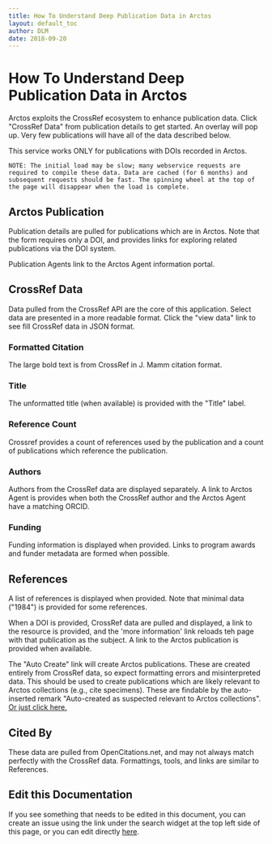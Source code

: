 ```yaml
---
title: How To Understand Deep Publication Data in Arctos
layout: default_toc
author: DLM
date: 2018-09-20
---
```

# How To Understand Deep Publication Data in Arctos
 
 Arctos exploits the CrossRef ecosystem to enhance publication data. Click "CrossRef Data" from publication details to get started. An overlay will pop up. Very few publications will have all of the data described below.
 
 This service works ONLY for publications with DOIs recorded in Arctos.
 
 ``
 NOTE: The initial load may be slow; many webservice requests are required to compile these data. Data are cached (for 6 months) and subsequent requests should be fast. The spinning wheel at the top of the page will disappear when the load is complete.
 ``

## Arctos Publication

Publication details are pulled for publications which are in Arctos. Note that the form requires only a DOI, and provides links for exploring related publications via the DOI system.

Publication Agents link to the Arctos Agent information portal.


## CrossRef Data

Data pulled from the CrossRef API are the core of this application. Select data are presented in a more readable format. Click the "view data" link to see fill CrossRef data in JSON format.

### Formatted Citation
The large bold text is from CrossRef in J. Mamm citation format. 

### Title
The unformatted title (when available) is provided with the "Title" label.

### Reference Count
Crossref provides a count of references used by the publication and a count of publications which reference the publication.

### Authors

Authors from the CrossRef data are displayed separately. A link to Arctos Agent is provides when both the CrossRef author and the Arctos Agent have a matching ORCID.

### Funding

Funding information is displayed when provided. Links to program awards and funder metadata are formed when possible.

## References

A list of references is displayed when provided. Note that minimal data ("1984") is provided for some references.

When a DOI is provided, CrossRef data are pulled and displayed, a link to the resource is provided, and the 'more information' link reloads teh page with that publication as the subject. A link to the Arctos publication is provided when available.

The "Auto Create" link will create Arctos publications. These are created entirely from CrossRef data, so expect formatting errors and misinterpreted data. This should be used to create publications which are likely relevant to Arctos collections (e.g., cite specimens). These are findable by the auto-inserted remark "Auto-created as suspected relevant to Arctos collections". 
[Or just click here.](https://arctos.database.museum/SpecimenUsage.cfm?action=search&publication_remarks=Auto-created%20as%20suspected%20relevant%20to%20Arctos%20collections)

## Cited By

These data are pulled from OpenCitations.net, and may not always match perfectly with the CrossRef data. Formattings, tools, and links are similar to References.

## Edit this Documentation

If you see something that needs to be edited in this document, you can create an issue using the link under the search widget at the top left side of this page, or you can edit directly <a href="https://github.com/ArctosDB/documentation-wiki/edit/gh-pages/_how_to/deep-publications.markdown" target="_blank">here</a>.
